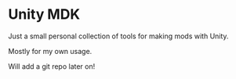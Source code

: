 # Unity MDK

Just a small personal collection of tools for making mods with Unity.

Mostly for my own usage.

Will add a git repo later on!